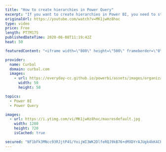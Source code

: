 ```yaml
---
title: "How to create hierarchies in Power Query"
excerpt: "If you want to create hierarchies in Power BI, you need to structure your data in a special way, so they get displayed as hierarchies in Power BI.  In todays video I will show you how to model your data in Power Query, so your hierarchies are displayed correcly.  Link to Advance fill down techniques:"
originalUrl: https://youtube.com/watch?v=MK1jwHz8hoc
type: video
price: Free
length: PT7M17S
publishedDateTime: 2020-06-08T11:19:42Z
heat: 50

featuredContent: "<iframe width=\"800\" height=\"500\" frameborder=\"0\" src=\"https://www.youtube.com/embed/MK1jwHz8hoc\" allow=\"accelerometer; autoplay; encrypted-media; gyroscope; picture-in-picture\" allowfullscreen></iframe>"

provider:
  name: Curbal
  domain: curbal.com
  images:
    - url: https://everyday-cc.github.io/powerbi/assets/images/organizations/curbal.com-50x50.jpg
      width: 50
      height: 50

topics:
  - Power BI
  - Power Query

images:
  - url: https://i.ytimg.com/vi/MK1jwHz8hoc/maxresdefault.jpg
    width: 1280
    height: 720
    isCached: true

secured: "Nf1bFk3MNcc93RJjtP4S/YoijWI3WK2DlfeRQJ9kB76+dMXDYrAJUgk4kK4CPlO3w7isNswSRaufo0O7b1CGRsaL9xYzfGkmySvP1Lm7B3iWa0IvLCZq9peiVwUwfuUwyRigRif/o05JcV/r35HDEZMVyRXiSD1EF2alf7oBbFq1o4tWRTxwk4jHTftpG1U6AS6XDdBtvDzzI8Tai7cm/5lwD/loJ3fdw0tNTGK0x3yNtY4dQlJE/n5l0ifl2/uXkh+n5o4Ay9/gJ9S2dgtmKa+qzkC9cmz0Ltfv3ASx+lyjNCvDv6davqEYlhmS5CvvdQZhaJSyvfBatnBbK5SD3l/XhLoJyuWNNP73HhMejWfGy/KlM+IJ1tyMvxz0tPEG804tUEev3E9OYyhbhCVdgpWwIV1y+PomdW5Qqbu3850=;IQjB06ev6LHUCmGb64MExQ=="
---
```


